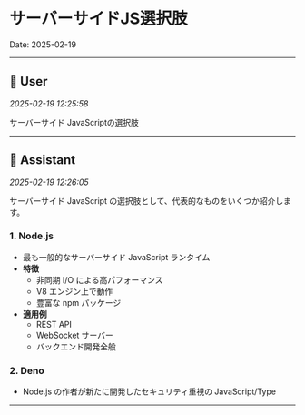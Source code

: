 # サーバーサイドJS選択肢

Date: 2025-02-19

---

## 👤 User
*2025-02-19 12:25:58*

サーバーサイド JavaScriptの選択肢

---

## 🤖 Assistant
*2025-02-19 12:26:05*

サーバーサイド JavaScript の選択肢として、代表的なものをいくつか紹介します。

### 1. **Node.js**
   - 最も一般的なサーバーサイド JavaScript ランタイム
   - **特徴**
     - 非同期 I/O による高パフォーマンス
     - V8 エンジン上で動作
     - 豊富な npm パッケージ
   - **適用例**
     - REST API
     - WebSocket サーバー
     - バックエンド開発全般

### 2. **Deno**
   - Node.js の作者が新たに開発したセキュリティ重視の JavaScript/Type

---
